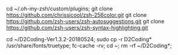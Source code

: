 cd ~/.oh-my-zsh/custom/plugins;
git clone https://github.com/chrissicool/zsh-256color.git
git clone https://github.com/zsh-users/zsh-autosuggestions.git
git clone https://github.com/zsh-users/zsh-syntax-highlighting.git

cd ~/D2Coding-Ver1.3.2-20180524;
sudo cp -r D2Coding* /usr/share/fonts/truetype;
fc-cache -rv;
cd ~;
rm -rf ~/D2Coding*;


